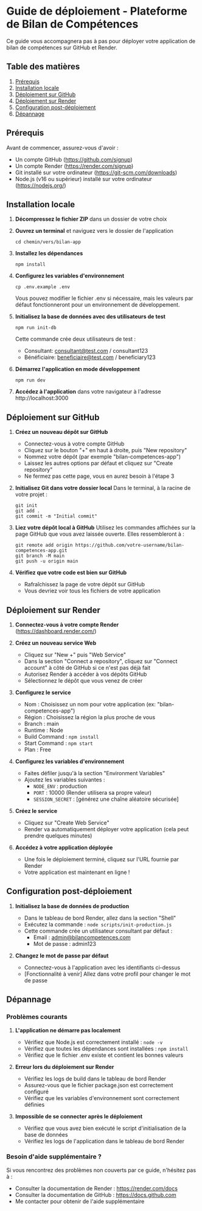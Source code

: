 # Guide de déploiement - Plateforme de Bilan de Compétences

Ce guide vous accompagnera pas à pas pour déployer votre application de bilan de compétences sur GitHub et Render.

## Table des matières

1. [Prérequis](#prérequis)
2. [Installation locale](#installation-locale)
3. [Déploiement sur GitHub](#déploiement-sur-github)
4. [Déploiement sur Render](#déploiement-sur-render)
5. [Configuration post-déploiement](#configuration-post-déploiement)
6. [Dépannage](#dépannage)

## Prérequis

Avant de commencer, assurez-vous d'avoir :

- Un compte GitHub (https://github.com/signup)
- Un compte Render (https://render.com/signup)
- Git installé sur votre ordinateur (https://git-scm.com/downloads)
- Node.js (v16 ou supérieur) installé sur votre ordinateur (https://nodejs.org/)

## Installation locale

1. **Décompressez le fichier ZIP** dans un dossier de votre choix

2. **Ouvrez un terminal** et naviguez vers le dossier de l'application

   ```
   cd chemin/vers/bilan-app
   ```

3. **Installez les dépendances**

   ```
   npm install
   ```

4. **Configurez les variables d'environnement**

   ```
   cp .env.example .env
   ```

   Vous pouvez modifier le fichier .env si nécessaire, mais les valeurs par défaut fonctionneront pour un environnement de développement.

5. **Initialisez la base de données avec des utilisateurs de test**

   ```
   npm run init-db
   ```

   Cette commande crée deux utilisateurs de test :

   - Consultant: consultant@test.com / consultant123
   - Bénéficiaire: beneficiaire@test.com / beneficiary123

6. **Démarrez l'application en mode développement**

   ```
   npm run dev
   ```

7. **Accédez à l'application** dans votre navigateur à l'adresse http://localhost:3000

## Déploiement sur GitHub

1. **Créez un nouveau dépôt sur GitHub**

   - Connectez-vous à votre compte GitHub
   - Cliquez sur le bouton "+" en haut à droite, puis "New repository"
   - Nommez votre dépôt (par exemple "bilan-competences-app")
   - Laissez les autres options par défaut et cliquez sur "Create repository"
   - Ne fermez pas cette page, vous en aurez besoin à l'étape 3

2. **Initialisez Git dans votre dossier local**
   Dans le terminal, à la racine de votre projet :

   ```
   git init
   git add .
   git commit -m "Initial commit"
   ```

3. **Liez votre dépôt local à GitHub**
   Utilisez les commandes affichées sur la page GitHub que vous avez laissée ouverte. Elles ressembleront à :

   ```
   git remote add origin https://github.com/votre-username/bilan-competences-app.git
   git branch -M main
   git push -u origin main
   ```

4. **Vérifiez que votre code est bien sur GitHub**
   - Rafraîchissez la page de votre dépôt sur GitHub
   - Vous devriez voir tous les fichiers de votre application

## Déploiement sur Render

1. **Connectez-vous à votre compte Render** (https://dashboard.render.com/)

2. **Créez un nouveau service Web**

   - Cliquez sur "New +" puis "Web Service"
   - Dans la section "Connect a repository", cliquez sur "Connect account" à côté de GitHub si ce n'est pas déjà fait
   - Autorisez Render à accéder à vos dépôts GitHub
   - Sélectionnez le dépôt que vous venez de créer

3. **Configurez le service**

   - Nom : Choisissez un nom pour votre application (ex: "bilan-competences-app")
   - Région : Choisissez la région la plus proche de vous
   - Branch : main
   - Runtime : Node
   - Build Command : `npm install`
   - Start Command : `npm start`
   - Plan : Free

4. **Configurez les variables d'environnement**

   - Faites défiler jusqu'à la section "Environment Variables"
   - Ajoutez les variables suivantes :
     - `NODE_ENV` : production
     - `PORT` : 10000 (Render utilisera sa propre valeur)
     - `SESSION_SECRET` : [générez une chaîne aléatoire sécurisée]

5. **Créez le service**

   - Cliquez sur "Create Web Service"
   - Render va automatiquement déployer votre application (cela peut prendre quelques minutes)

6. **Accédez à votre application déployée**
   - Une fois le déploiement terminé, cliquez sur l'URL fournie par Render
   - Votre application est maintenant en ligne !

## Configuration post-déploiement

1. **Initialisez la base de données de production**

   - Dans le tableau de bord Render, allez dans la section "Shell"
   - Exécutez la commande : `node scripts/init-production.js`
   - Cette commande crée un utilisateur consultant par défaut :
     - Email : admin@bilancompetences.com
     - Mot de passe : admin123

2. **Changez le mot de passe par défaut**
   - Connectez-vous à l'application avec les identifiants ci-dessus
   - [Fonctionnalité à venir] Allez dans votre profil pour changer le mot de passe

## Dépannage

### Problèmes courants

1. **L'application ne démarre pas localement**

   - Vérifiez que Node.js est correctement installé : `node -v`
   - Vérifiez que toutes les dépendances sont installées : `npm install`
   - Vérifiez que le fichier .env existe et contient les bonnes valeurs

2. **Erreur lors du déploiement sur Render**

   - Vérifiez les logs de build dans le tableau de bord Render
   - Assurez-vous que le fichier package.json est correctement configuré
   - Vérifiez que les variables d'environnement sont correctement définies

3. **Impossible de se connecter après le déploiement**
   - Vérifiez que vous avez bien exécuté le script d'initialisation de la base de données
   - Vérifiez les logs de l'application dans le tableau de bord Render

### Besoin d'aide supplémentaire ?

Si vous rencontrez des problèmes non couverts par ce guide, n'hésitez pas à :

- Consulter la documentation de Render : https://render.com/docs
- Consulter la documentation de GitHub : https://docs.github.com
- Me contacter pour obtenir de l'aide supplémentaire
